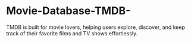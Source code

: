 # Movie-Database-TMDB-
TMDB is built for movie lovers, helping users explore, discover, and keep track of their favorite films and TV shows effortlessly.

